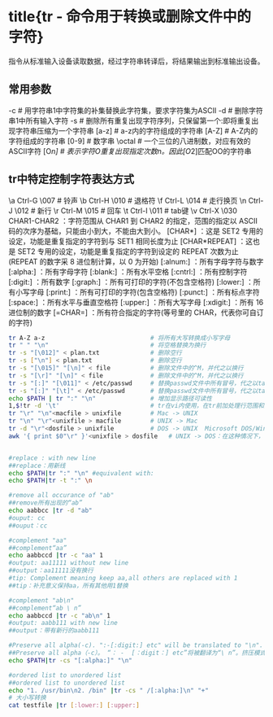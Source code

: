 # title{tr - 命令用于转换或删除文件中的字符}
指令从标准输入设备读取数据，经过字符串转译后，将结果输出到标准输出设备。


## 常用参数
-c          # 用字符串1中字符集的补集替换此字符集，要求字符集为ASCII
-d          # 删除字符串1中所有输入字符
-s          # 删除所有重复出现字符序列，只保留第一个:即将重复出现字符串压缩为一个字符串
[a-z]       # a-z内的字符组成的字符串
[A-Z]       # A-Z内的字符组成的字符串
[0-9]       # 数字串
\octal      # 一个三位的八进制数，对应有效的ASCII字符
[O*n]       # 表示字符O重复出现指定次数n。因此[O*2]匹配OO的字符串

## tr中特定控制字符表达方式

\a Ctrl-G    \007    # 铃声
\b Ctrl-H    \010    # 退格符
\f Ctrl-L    \014    # 走行换页
\n Ctrl-J    \012    # 新行
\r Ctrl-M    \015    # 回车
\t Ctrl-I    \011    # tab键
\v Ctrl-X    \030
CHAR1-CHAR2 ：字符范围从 CHAR1 到 CHAR2 的指定，范围的指定以 ASCII 码的次序为基础，只能由小到大，不能由大到小。
[CHAR*] ：这是 SET2 专用的设定，功能是重复指定的字符到与 SET1 相同长度为止
[CHAR*REPEAT] ：这也是 SET2 专用的设定，功能是重复指定的字符到设定的 REPEAT 次数为止(REPEAT 的数字采 8 进位制计算，以 0 为开始)
[:alnum:] ：所有字母字符与数字
[:alpha:] ：所有字母字符
[:blank:] ：所有水平空格
[:cntrl:] ：所有控制字符
[:digit:] ：所有数字
[:graph:] ：所有可打印的字符(不包含空格符)
[:lower:] ：所有小写字母
[:print:] ：所有可打印的字符(包含空格符)
[:punct:] ：所有标点字符
[:space:] ：所有水平与垂直空格符
[:upper:] ：所有大写字母
[:xdigit:] ：所有 16 进位制的数字
[=CHAR=] ：所有符合指定的字符(等号里的 CHAR，代表你可自订的字符)



```bash
tr A-Z a-z                             # 将所有大写转换成小写字母
tr " " "\n"                            # 将空格替换为换行
tr -s "[\012]" < plan.txt              # 删除空行
tr -s ["\n"] < plan.txt                # 删除空行
tr -s "[\015]" "[\n]" < file           # 删除文件中的^M，并代之以换行
tr -s "[\r]" "[\n]" < file             # 删除文件中的^M，并代之以换行
tr -s "[:]" "[\011]" < /etc/passwd     # 替换passwd文件中所有冒号，代之以tab键
tr -s "[:]" "[\t]" < /etc/passwd       # 替换passwd文件中所有冒号，代之以tab键
echo $PATH | tr ":" "\n"               # 增加显示路径可读性
1,$!tr -d '\t'                         # tr在vi内使用，在tr前加处理行范围和感叹号('$'表示最后一行)
tr "\r" "\n"<macfile > unixfile        # Mac -> UNIX
tr "\n" "\r"<unixfile > macfile        # UNIX -> Mac
tr -d "\r"<dosfile > unixfile          # DOS -> UNIX  Microsoft DOS/Windows 约定，文本的每行以回车字符(\r)并后跟换行符(\n)结束
awk '{ print $0"\r" }'<unixfile > dosfile   # UNIX -> DOS：在这种情况下，需要用awk，因为tr不能插入两个字符来替换一个字符


#replace : with new line
##replace：用新线
echo $PATH|tr ":" "\n" #equivalent with:
echo $PATH|tr -t ":" \n 

#remove all occurance of "ab"
##remove所有出现的“ab”
echo aabbcc |tr -d "ab"
#ouput: cc
##ouput：cc

#complement "aa"
##complement“aa”
echo aabbccd |tr -c "aa" 1
#output: aa11111 without new line
##output：aa11111没有换行
#tip: Complement meaning keep aa,all others are replaced with 1
##tip：补充意义保持aa，所有其他用1替换

#complement "ab\n"
##complement“ab \ n”
echo aabbccd |tr -c "ab\n" 1
#output: aabb111 with new line
##output：带有新行的aabb111

#Preserve all alpha(-c). ":-[:digit:] etc" will be translated to "\n". sequeeze mode.
##Preserve all alpha（-c）。 “： -  [：digit：] etc”将被翻译为“\ n”。挤压模式。
echo $PATH|tr -cs "[:alpha:]" "\n" 

#ordered list to unordered list
##ordered list to unordered list
echo "1. /usr/bin\n2. /bin" |tr -cs " /[:alpha:]\n" "+"
# 大小写转换
cat testfile |tr [:lower:] [:upper:] 
```
